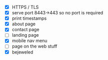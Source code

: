 - [x] HTTPS / TLS
- [x] serve port 8443→443 so no port is required
- [x] print timestamps
- [x] about page
- [x] contact page
- [ ] landing page
- [x] mobile nav menu
- [ ] page on the web stuff
- [x] bejeweled

